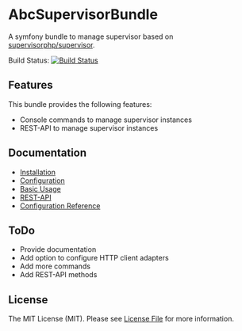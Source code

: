 AbcSupervisorBundle
===================

A symfony bundle to manage supervisor based on [supervisorphp/supervisor](https://github.com/supervisorphp/supervisor).

Build Status: [![Build Status](https://travis-ci.org/aboutcoders/supervisors-bundle.svg?branch=master)](https://travis-ci.org/aboutcoders/supervisor-bundle)

## Features

This bundle provides the following features:

- Console commands to manage supervisor instances
- REST-API to manage supervisor instances

## Documentation

- [Installation](./Resources/docs/installation.md)
- [Configuration](./Resources/docs/configuration.md)
- [Basic Usage](./Resources/docs/basic-usage.md)
- [REST-API](./Resources/docs/rest-api.md)
- [Configuration Reference](./Resources/docs/configuration-reference.md)

## ToDo

* Provide documentation
* Add option to configure HTTP client adapters
* Add more commands
* Add REST-API methods

## License

The MIT License (MIT). Please see [License File](./LICENSE) for more information.